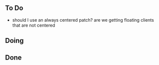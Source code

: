 ## To Do

- should I use an always centered patch? are we getting  floating clients that are not centered

## Doing


## Done

